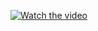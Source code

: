 [![Watch the video](![image](https://github.com/user-attachments/assets/0860d662-8da2-471f-9a8b-c6302b3b35b4)
)](https://youtube.com/shorts/yI3H6BBAmqw?feature=share)
